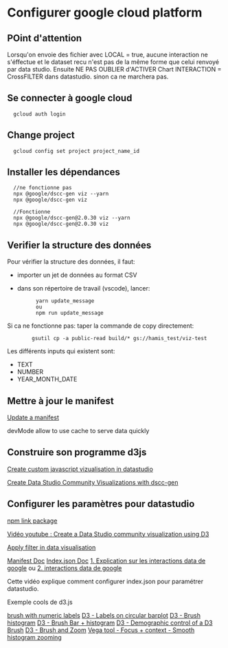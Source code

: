# Configurer google cloud platform

## POint d'attention

Lorsqu'on envoie des fichier avec LOCAL = true, aucune interaction ne s'éffectue et le dataset recu n'est pas de la même forme que celui renvoyé par data studio.
Ensuite NE PAS OUBLIER d'ACTIVER Chart INTERACTION = CrossFILTER dans datastudio. 
sinon ca ne marchera pas.

## Se connecter à google cloud

      gcloud auth login

## Change project

      gcloud config set project project_name_id

## Installer les dépendances

      //ne fonctionne pas
      npx @google/dscc-gen viz --yarn
      npx @google/dscc-gen viz

      //Fonctionne
      npx @google/dscc-gen@2.0.30 viz --yarn
      npx @google/dscc-gen@2.0.30 viz

## Verifier la structure des données

Pour vérifier la structure des données, il faut:

- importer un jet de données au format CSV
- dans son répertoire de travail (vscode), lancer:

            yarn update_message
            ou 
            npm run update_message

Si ca ne fonctionne pas: taper la commande de copy directement:

            gsutil cp -a public-read build/* gs://hamis_test/viz-test

Les différents inputs qui existent sont:

- TEXT
- NUMBER
- YEAR_MONTH_DATE

## Mettre à jour le manifest

[Update a manifest](https://codelabs.developers.google.com/codelabs/community-visualization-dscc-gen/#9)

devMode allow to use cache to serve data quickly

## Construire son programme d3js

[Create custom javascript vizualisation in datastudio](https://codelabs.developers.google.com/codelabs/community-visualization#13)

[Create Data Studio Community Visualizations with dscc-gen](https://codelabs.developers.google.com/codelabs/community-visualization-dscc-gen/#9)

## Configurer les paramètres pour datastudio

[npm link package](https://www.npmjs.com/package/@google/dscc-gen)

[Vidéo youtube : Create a Data Studio community visualization using D3](https://www.youtube.com/watch?v=7axX1R_ttOI)

[Apply filter in data visualisation](https://www.youtube.com/watch?v=kuUSNzd0ISg&t=2s)

[Manifest Doc](https://developers.google.com/datastudio/visualization/manifest-reference)
[Index.json Doc](https://developers.google.com/datastudio/visualization/config-reference)
[1. Explication sur les interactions data de google](https://developers.google.com/datastudio/visualization/library-reference)
ou [2. interactions data de google](https://developers.google.com/datastudio/visualization/interactions-guide)

Cette vidéo explique comment configurer index.json pour paramétrer datastudio.

Exemple cools de d3.js

[brush with numeric labels](https://bl.ocks.org/timelyportfolio/50ffbfe3268466e316003997b6231f62)
[D3 - Labels on circular barplot](https://www.d3-graph-gallery.com/graph/circular_barplot_label.html)
[D3 - Brush histogram](https://bl.ocks.org/SevenChan07/495cd567e0ede0deeb14bb3599dce685)
[D3 - Brush Bar + histogram](http://bl.ocks.org/cdagli/3f6b27139323e59e0b445de1a04615c3)
[D3 - Demographic control of a D3 Brush](http://bl.ocks.org/timelyportfolio/5c136de85de1c2abb6fc)
[D3 - Brush and Zoom](https://bl.ocks.org/mbostock/34f08d5e11952a80609169b7917d4172)
[Vega tool - Focus + context - Smooth histogram zooming](https://vega.github.io/vega-lite/examples/interactive_bin_extent.html)